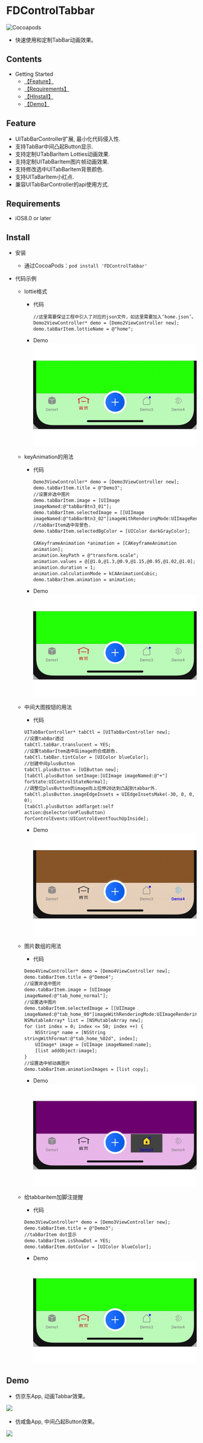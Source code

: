 <!--![(logo)](http://images.cnitblog.com/blog2015/497279/201505/051004492043385.png)-->



# FDControlTabbar

![Cocoapods](https://img.shields.io/cocoapods/v/FDControlTabbar.svg)

* 快速使用和定制TabBar动画效果。

## Contents

* Getting Started
	* [【Feature】](#Feature)
	* [【Requirements】](#Requirements)
	* [【HInstall】](#Install)
	* [【Demo】](#Demo)
	

	
## <a id="Feature"></a>Feature

* UITabBarController扩展, 最小化代码侵入性.
* 支持TabBar中间凸起Button显示.
* 支持定制UTabBarItem Lotties动画效果.
* 支持定制UITabBarItem图片帧动画效果.
* 支持修改选中UITabBarItem背景颜色.
* 支持UITaBarItem小红点.
* 兼容UITabBarController的api使用方式.

## <a id="Requirements"></a>Requirements
* iOS8.0 or later

## <a id="Install"></a>Install
* 安装 
	* 通过CocoaPods：`pod install 'FDControlTabbar'`

	<!--等支持Carthage后，开放这部分内容>
	<!--* Installation with [Carthage](https://github.com/Carthage/Carthage)：`github "FiveDay/FDControlTabbar"`-->

* 代码示例
	* lottie格式
		* 代码
	
			```
			//这里需要保证工程中引入了对应的json文件，如这里需要加入‘home.json’。
			Demo2ViewController* demo = [Demo2ViewController new];
		    demo.tabBarItem.lottieName = @"home";
			```
		* Demo
			![Alt Text](https://github.com/znkd/OpenSourcesProjectResource/blob/master/FDControlTabbar/Demo2Gif.gif?raw=true) 
	* keyAnimation的用法
		* 代码
		
			```
			Demo3ViewController* demo = [Demo3ViewController new];
		    demo.tabBarItem.title = @"Demo3";
		    //设置非选中图片
		    demo.tabBarItem.image = [UIImage imageNamed:@"tabBarBtn3_01"];
		    demo.tabBarItem.selectedImage = [[UIImage imageNamed:@"tabBarBtn3_02"]imageWithRenderingMode:UIImageRenderingModeAlwaysOriginal];
		    //tabBarItem选中背景色.
		    demo.tabBarItem.selectedBgColor = [UIColor darkGrayColor];
		    
		    CAKeyframeAnimation *animation = [CAKeyframeAnimation animation];
		    animation.keyPath = @"transform.scale";
		    animation.values = @[@1.0,@1.3,@0.9,@1.15,@0.95,@1.02,@1.0];
		    animation.duration = 1;
		    animation.calculationMode = kCAAnimationCubic;
		    demo.tabBarItem.animation = animation;
			```
		* Demo
			![](https://github.com/znkd/OpenSourcesProjectResource/blob/master/FDControlTabbar/Demo3Gif.gif?raw=true)
	* 中间大图按钮的用法
		* 代码
		
		```
		UITabBarController* tabCtl = [UITabBarController new];
	    //设置tabBar透过
	    tabCtl.tabBar.translucent = YES;
	    //设置tabBarItem选中后image的合成颜色.
	    tabCtl.tabBar.tintColor = [UIColor blueColor];
	    //创建中间plusButton
	    tabCtl.plusButton = [UIButton new];
	    [tabCtl.plusButton setImage:[UIImage imageNamed:@"+"] forState:UIControlStateNormal];
	    //调整位plusButton的image向上拉伸20达到凸起到tabbar外.
	    tabCtl.plusButton.imageEdgeInsets = UIEdgeInsetsMake(-30, 0, 0, 0);
	    [tabCtl.plusButton addTarget:self action:@selector(onPlusButton) forControlEvents:UIControlEventTouchUpInside];
		```
		* Demo
			![](https://github.com/znkd/OpenSourcesProjectResource/blob/master/FDControlTabbar/BigButtonGif.gif?raw=true)
	
	* 图片数组的用法
		* 代码
		
		```
		Demo4ViewController* demo = [Demo4ViewController new];
	    demo.tabBarItem.title = @"Demo4";
	    //设置非选中图片
	    demo.tabBarItem.image = [UIImage imageNamed:@"tab_home_normal"];
	    //设置选中图片
	    demo.tabBarItem.selectedImage = [[UIImage imageNamed:@"tab_home_00"]imageWithRenderingMode:UIImageRenderingModeAlwaysOriginal];
	    NSMutableArray* list = [NSMutableArray new];
	    for (int index = 0; index <= 50; index ++) {
	        NSString* name = [NSString stringWithFormat:@"tab_home_%02d", index];
	        UIImage* image = [UIImage imageNamed:name];
	        [list addObject:image];
	    }
	    //设置选中帧动画图片
	    demo.tabBarItem.animationImages = [list copy];
		```
		* Demo
			![](https://github.com/znkd/OpenSourcesProjectResource/blob/master/FDControlTabbar/Demo4Gif.gif?raw=true)
	* 给tabbaritem加脚注提醒
		* 代码
		 
		```
		Demo3ViewController* demo = [Demo3ViewController new];
	    demo.tabBarItem.title = @"Demo3";
	    //tabBarItem dot显示
	    demo.tabBarItem.isShowDot = YES;
	    demo.tabBarItem.dotColor = [UIColor blueColor];
		```
		* Demo
			![](https://github.com/znkd/OpenSourcesProjectResource/blob/master/FDControlTabbar/Demo3Gif.gif?raw=true)

## <a id="Demo"></a>Demo

* 仿京东App, 动画Tabbar效果。

![](https://github.com/FiveDay/FDControlTabbar/blob/master/jd1.gif)

* 仿咸鱼App, 中间凸起Button效果。

![](https://github.com/FiveDay/FDControlTabbar/blob/master/xy1.gif)


